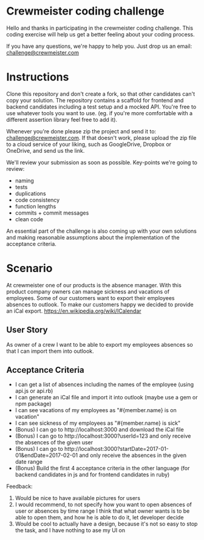 # Crewmeister coding challenge 

Hello and thanks in participating in the crewmeister coding challenge. This
coding exercise will help us get a better feeling about your coding process.

If you have any questions, we're happy to help you. Just drop us an 
email: challenge@crewmeister.com

# Instructions

Clone this repository and don't create a fork, so that other candidates 
can't copy your solution. The repository contains a scaffold for frontend
and backend candidates including a test setup and a mocked API. You're 
free to use whatever tools you want to use. (eg. if you're more comfortable
with a different assertion library feel free to add it).

Whenever you're done please zip the project and send it to: 
challenge@crewmeister.com. If that doesn't work, please upload
the zip file to a cloud service of your liking, such as GoogleDrive, Dropbox
or OneDrive, and send us the link.

We'll review your submission as soon as possible. Key-points we're going
to review:

- naming
- tests
- duplications
- code consistency
- function lengths
- commits + commit messages
- clean code

An essential part of the challenge is also coming up with your own solutions and making reasonable assumptions about the implementation of the acceptance criteria.
 
# Scenario

At crewmeister one of our products is the absence manager. With this product 
company owners can manage sickness and vacations of employees. Some of our 
customers want to export their employees absences to outlook. To make our 
customers happy we decided to provide an iCal export. 
https://en.wikipedia.org/wiki/ICalendar 

## User Story

As owner of a crew I want to be able to export my employees absences so 
that I can import them into outlook.

## Acceptance Criteria

- I can get a list of absences including the names of the employee (using api.js or api.rb)
- I can generate an iCal file and import it into outlook (maybe use a gem or npm package)
- I can see vacations of my employees as "#{member.name} is on vacation" 
- I can see sickness of my employees as "#{member.name} is sick" 
- (Bonus) I can go to http://localhost:3000 and download the iCal file
- (Bonus) I can go to http://localhost:3000?userId=123 and only receive the absences of the given user
- (Bonus) I can go to http://localhost:3000?startDate=2017-01-01&endDate=2017-02-01 and only receive the absences in the given date range
- (Bonus) Build the first 4 acceptance criteria in the other language (for backend candidates in js and for frontend candidates in ruby)

Feedback:
1. Would be nice to have available pictures for users
2. I would recommend, to not specify how you want to open absences of user or absences by time range
I think that what owner wants is to be able to open them, and how he is able to do it, let developer decide
3. Would be cool to actually have a design, because it's not so easy to stop the task, and I have nothing to
ase my UI on